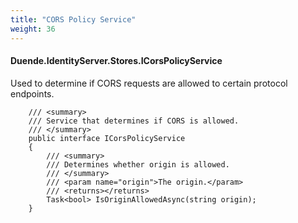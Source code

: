 ```yaml
---
title: "CORS Policy Service"
weight: 36
---
```


#### Duende.IdentityServer.Stores.ICorsPolicyService

Used to determine if CORS requests are allowed to certain protocol endpoints.

```
    /// <summary>
    /// Service that determines if CORS is allowed.
    /// </summary>
    public interface ICorsPolicyService
    {
        /// <summary>
        /// Determines whether origin is allowed.
        /// </summary>
        /// <param name="origin">The origin.</param>
        /// <returns></returns>
        Task<bool> IsOriginAllowedAsync(string origin);
    }
```
